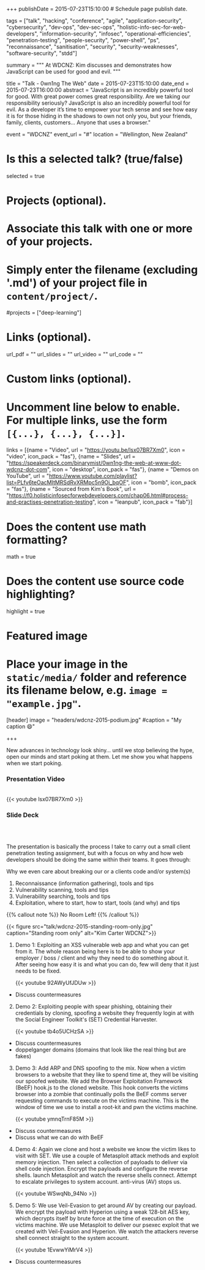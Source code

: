 +++
publishDate = 2015-07-23T15:10:00  # Schedule page publish date.

tags = ["talk", "hacking", "conference", "agile", "application-security", "cybersecurity", "dev-ops", "dev-sec-ops", "holistic-info-sec-for-web-developers", "information-security", "infosec", "operational-efficiencies", "penetration-testing", "people-security", "power-shell", "ps", "reconnaissance", "sanitisation", "security", "security-weaknesses", "software-security", "stdd"]

summary = """
At WDCNZ: Kim discusses and demonstrates how JavaScript can be used for good and evil.
"""

title = "Talk - 0wn1ng The Web"
date = 2015-07-23T15:10:00
date_end = 2015-07-23T16:00:00
abstract = "JavaScript is an incredibly powerful tool for good. With great power comes great responsibility. Are we taking our responsibility seriously? JavaScript is also an incredibly powerful tool for evil. As a developer it’s time to empower your tech sense and see how easy it is for those hiding in the shadows to own not only you, but your friends, family, clients, customers… Anyone that uses a browser."

event = "WDCNZ"
event_url = "#"
location = "Wellington, New Zealand"

# Is this a selected talk? (true/false)
selected = true

# Projects (optional).
#   Associate this talk with one or more of your projects.
#   Simply enter the filename (excluding '.md') of your project file in `content/project/`.
#projects = ["deep-learning"]

# Links (optional).
url_pdf = ""
url_slides = ""
url_video = ""
url_code = ""

# Custom links (optional).
#   Uncomment line below to enable. For multiple links, use the form `[{...}, {...}, {...}]`.
links = [{name = "Video", url = "https://youtu.be/lsx07BR7Xm0", icon = "video", icon_pack = "fas"}, {name = "Slides", url = "https://speakerdeck.com/binarymist/0wn1ng-the-web-at-www-dot-wdcnz-dot-com", icon = "desktop", icon_pack = "fas"}, {name = "Demos on YouTube", url = "https://www.youtube.com/playlist?list=PLfv6teOacMItMRSdRvXRMpc5n9Oi_bqOF", icon = "bomb", icon_pack = "fas"}, {name = "Sourced from Kim's Book", url = "https://f0.holisticinfosecforwebdevelopers.com/chap06.html#process-and-practises-penetration-testing", icon = "leanpub", icon_pack = "fab"}]


# Does the content use math formatting?
math = true

# Does the content use source code highlighting?
highlight = true

# Featured image
# Place your image in the `static/media/` folder and reference its filename below, e.g. `image = "example.jpg"`.
[header]
image = "headers/wdcnz-2015-podium.jpg"
#caption = "My caption :smile:"

+++

New advances in technology look shiny… until we stop believing the hype, open our minds and start poking at them. Let me show you what happens when we start poking.

### Presentation Video
<br>
{{< youtube lsx07BR7Xm0 >}}

<br>

### Slide Deck

<br>
<script async class="speakerdeck-embed" data-id="8d03e8bd71154a2c94b6b8a33e9e2436" data-ratio="1.33159947984395" src="//speakerdeck.com/assets/embed.js"></script>
<br>

The presentation is basically the process I take to carry out a small client penetration testing assignment, but with a focus on why and how web developers should be doing the same within their teams. It goes through:

Why we even care about breaking our or a clients code and/or system(s)

<a id="no-room"></a>

1. Reconnaissance (information gathering), tools and tips
2. Vulnerability scanning, tools and tips
3. Vulnerability searching, tools and tips
4. Exploitation, where to start, how to start, tools (and why) and tips

{{% callout note %}}
No Room Left!
{{% /callout %}}

{{< figure src="talk/wdcnz-2015-standing-room-only.jpg" caption="Standing room only" alt="Kim Carter WDCNZ">}}


1. Demo 1: Exploiting an XSS vulnerable web app and what you can get from it. The whole reason being here is to be able to show your employer / boss / client and why they need to do something about it. After seeing how easy it is and what you can do, few will deny that it just needs to be fixed.
  
    {{< youtube 92AWyUfJDUw >}}
  
  * Discuss countermeasures
2. Demo 2: Exploiting people with spear phishing, obtaining their credentials by cloning, spoofing a website they frequently login at with the Social Engineer Toolkit's (SET) Credential Harvester.
  
    {{< youtube tb4o5UCHzSA >}}

  * Discuss countermeasures
  * doppelganger domains (domains that look like the real thing but are fakes)
3. Demo 3: Add ARP and DNS spoofing to the mix. Now when a victim browsers to a website that they like to spend time at, they will be visiting our spoofed website. We add the Browser Exploitation Framework (BeEF) hook.js to the cloned website. This hook converts the victims browser into a zombie that continually polls the BeEF comms server requesting commands to execute on the victims machine. This is the window of time we use to install a root-kit and pwn the victims machine.
  
    {{< youtube ymnqTrnF85M >}}

  * Discuss countermeasures
  * Discuss what we can do with BeEF
4. Demo 4: Again we clone and host a website we know the victim likes to visit with SET. We use a couple of Metasploit attack methods and exploit memory injection. Then select a collection of payloads to deliver via shell code injection. Encrypt the payloads and configure the reverse shells. launch Metasploit and watch the reverse shells connect. Attempt to escalate privileges to system account. anti-virus (AV) stops us.
  
    {{< youtube WSwqNb_94No >}}

5. Demo 5: We use Veil-Evasion to get around AV by creating our payload. We encrypt the payload with Hyperion using a weak 128-bit AES key, which decrypts itself by brute force at the time of execution on the victims machine. We use Metasploit to deliver our psexec exploit that we created with Veil-Evasion and Hyperion. We watch the attackers reverse shell connect straight to the system account.
  
    {{< youtube 1EvwwYiMrV4 >}}
  
  * Discuss countermeasures

<br>

